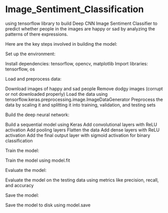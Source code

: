 # Image_Sentiment_Classification
using tensorflow library to build Deep CNN Image Sentiment Classifier to predict whether people in the images are happy or sad by analyzing the patterns of there expressions.


Here are the key steps involved in building the model:




Set up the environment:

Install dependencies: tensorflow, opencv, matplotlib
Import libraries: tensorflow, os




Load and preprocess data:

Download images of happy and sad people
Remove dodgy images (corrupt or not downloaded properly)
Load the data using tensorflow.keras.preprocessing.image.ImageDataGenerator
Preprocess the data by scaling it and splitting it into training, validation, and testing sets




Build the deep neural network:

Build a sequential model using Keras
Add convolutional layers with ReLU activation
Add pooling layers
Flatten the data
Add dense layers with ReLU activation
Add the final output layer with sigmoid activation for binary classification




Train the model:



Train the model using model.fit




Evaluate the model:


  
Evaluate the model on the testing data using metrics like precision, recall, and accuracy




Save the model:


Save the model to disk using model.save
